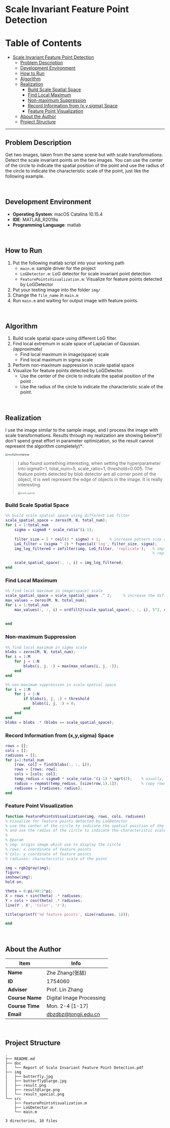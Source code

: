 # Scale Invariant Feature Point Detection

Table of Contents
=================

   * [Scale Invariant Feature Point Detection](#scale-invariant-feature-point-detection)
      * [Problem Description](#problem-description)
      * [Development Environment](#development-environment)
      * [How to Run](#how-to-run)
      * [Algorithm](#algorithm)
      * [Realization](#realization)
         * [Build Scale Spatial Space](#build-scale-spatial-space)
         * [Find Local Maximum](#find-local-maximum)
         * [Non-maximum Suppression](#non-maximum-suppression)
         * [Record Information from (x,y,sigma) Space](#record-information-from-xysigma-space)
         * [Feature Point Visualization](#feature-point-visualization)
      * [About the Author](#about-the-author)
      * [Project Structure](#project-structure)

------

## Problem Description

Get two images, taken from the same scene but with scale transformations. Detect the scale invariant points on the two images. You can use the center of the circle to indicate the spatial position of the point and use the radius of the circle to indicate the characteristic scale of the point, just like the following example.

<br/>

## Development Environment

- **Operating System**: macOS Catalina 10.15.4
- **IDE**: MATLAB_R2019a
- **Programming Language**: matlab

<br/>

## How to Run

1. Put the following matlab script into your working path
   - `main.m`: sample driver for the project
   - `LoGDetector.m`: LoG detector for scale invariant point detection
   - `FeaturePointsVisualization.m`: Visualize for feature points detected by LoGDetector
2. Put your testing image into the folder `img/`
3. Change the `file_name` in `main.m`
4. Run `main.m` and waiting for output image with feature points.

<br/>

## Algorithm

1. Build scale spatial space using different LoG filter.
2. Find local extremum in scale space of Laplacian of Gaussian.*(approximate)*
   - Find local maximum in image(space) scale
   - Find local maximum in sigma scale
3. Perform non-maximum suppression in scale spatial space
4. Visualize for feature points detected by LoGDetector.
   - Use the center of the circle to indicate the spatial position of the point .
   - Use the radius of the circle to indicate the characteristic scale of the point.

<br/>

## Realization

I use the image similar to the sample image, and I process the image with scale transformations. Results through my realization are showing below*(I don't spend great effort in parameter optimization, so the result cannot represent the algorithm completely)*:

<img src="img/result.png" alt="result" style="zoom:50%;" /><img src="img/result@large.png" alt="result@large" style="zoom:50%;" />

> I also found something interesting, when setting the hyperparameter into sigma0=1, total_num=5, scale_ratio=1, threshold=0.005. The feature points detected by blob detector are all corner point of the object, it is well represent the edge of objects in the image. It is really interesting.
>
> <img src="img/result_special.png" alt="result_special" style="zoom: 50%;" />

### Build Scale Spatial Space

```matlab
%% build scale spatial space using different LoG filter
scale_spatial_space = zeros(M, N, total_num);
for i = 1:total_num
    sigma = sigma0 * scale_ratio^(i-1);
    
    filter_size = 2 * ceil(3 * sigma) + 1;    % increase pattern size as sigma
    LoG_filter = (sigma ^ 2) * fspecial('log', filter_size, sigma);     % create LoG filter with specific pattern size and sigma
    img_log_filtered = imfilter(img, LoG_filter, 'replicate');   % implement LoG filter
                                                                 % replicate - avoid false blob detection at the outer pixels
    
    scale_spatial_space(:, :, i) = img_log_filtered;
end
```

### Find Local Maximum

```matlab
%% find local maximum in image(space) scale
scale_spatial_space = scale_spatial_space .^ 2;     % increase the difference
max_values = zeros(M, N, total_num);
for i = 1:total_num
    max_values(:, :, i) = ordfilt2(scale_spatial_space(:, :, i), 5^2, ones(5,5));   % ascending order for scale spatial space
                                                                                    % domain is 5*5
                                                                                    % take 5^2th as output pixel
end
```

### Non-maximum Suppression

```matlab
%% find local maximum in sigma scale
blobs = zeros(M, N, total_num);
for i = 1:M
    for j = 1:N
        blobs(i, j, :) = max(max_values(i, j, :));
    end
end
```

```matlab
%% non-maximum suppression in scale spatial space
for i = 1:M
    for j = 1:N
        if blobs(i, j, :) < threshold
            blobs(i, j, :) = 0;
        end
    end
end
blobs = blobs .* (blobs == scale_spatial_space);
```

### Record Information from (x,y,sigma) Space

```matlab
rows = [];
cols = [];
radiuses = [];
for i=1:total_num
    [row, col] = find(blobs(:, :, i));
    rows = [rows; row];
    cols = [cols; col];
    temp_redius = sigma0 * scale_ratio.^(i-1) * sqrt(2);    % usually, the ratio between adjacent is set to sqrt(2)
    radius = repmat(temp_redius, [size(row,1),1]);          % copy rows times
    radiuses = [radiuses; radius];
end
```

### Feature Point Visualization

```matlab
function FeaturePointsVisualization(img, rows, cols, radiuses)
% Visualize for feature points detected by LoGDetector
% use the center of the circle to indicate the spatial position of the point 
% and use the radius of the circle to indicate the characteristic scale of the point
% 
% @param
% img: origin image which use to display the circle
% rows: x coordinate of feature points
% cols: y coordinate of feature points
% radiuses: characteristic scale of the point

img = rgb2gray(img);
figure;
imshow(img);
hold on;

theta = 0:pi/40:2*pi;
X = rows + sin(theta) .* radiuses;
Y = cols + cos(theta) .* radiuses;
line(Y', X', 'Color', 'r');

title(sprintf('%d feature points', size(radiuses, 1)));

end
```

<br/>

## About the Author

| Item            | Info                     |
| --------------- | ------------------------ |
| **Name**        | Zhe Zhang(张喆)          |
| **ID**          | 1754060                  |
| **Adviser**     | Prof. Lin Zhang          |
| **Course Name** | Digital Image Processing |
| **Course Time** | Mon. 2-4 [1-17]          |
| **Email**       | dbzdbz@tongji.edu.cn     |

<br/>

## Project Structure

```
.
├── README.md
├── doc
│   └── Report of Scale Invariant Feature Point Detection.pdf
├── img
│   ├── butterfly.jpg
│   ├── butterfly@large.jpg
│   ├── result.png
│   ├── result@large.png
│   └── result_special.png
└── src
    ├── FeaturePointsVisualization.m
    ├── LoGDetector.m
    └── main.m

3 directories, 10 files
```

